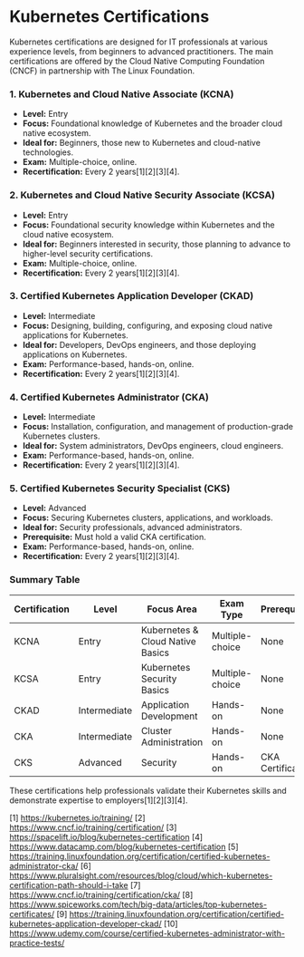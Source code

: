 
# Kubernetes Certifications

Kubernetes certifications are designed for IT professionals at various experience levels, from beginners to advanced practitioners. The main certifications are offered by the Cloud Native Computing Foundation (CNCF) in partnership with The Linux Foundation.

### 1. Kubernetes and Cloud Native Associate (KCNA)
- **Level:** Entry
- **Focus:** Foundational knowledge of Kubernetes and the broader cloud native ecosystem.
- **Ideal for:** Beginners, those new to Kubernetes and cloud-native technologies.
- **Exam:** Multiple-choice, online.
- **Recertification:** Every 2 years[1][2][3][4].

### 2. Kubernetes and Cloud Native Security Associate (KCSA)
- **Level:** Entry
- **Focus:** Foundational security knowledge within Kubernetes and the cloud native ecosystem.
- **Ideal for:** Beginners interested in security, those planning to advance to higher-level security certifications.
- **Exam:** Multiple-choice, online.
- **Recertification:** Every 2 years[1][2][3][4].

### 3. Certified Kubernetes Application Developer (CKAD)
- **Level:** Intermediate
- **Focus:** Designing, building, configuring, and exposing cloud native applications for Kubernetes.
- **Ideal for:** Developers, DevOps engineers, and those deploying applications on Kubernetes.
- **Exam:** Performance-based, hands-on, online.
- **Recertification:** Every 2 years[1][2][3][4].

### 4. Certified Kubernetes Administrator (CKA)
- **Level:** Intermediate
- **Focus:** Installation, configuration, and management of production-grade Kubernetes clusters.
- **Ideal for:** System administrators, DevOps engineers, cloud engineers.
- **Exam:** Performance-based, hands-on, online.
- **Recertification:** Every 2 years[1][2][3][4].

### 5. Certified Kubernetes Security Specialist (CKS)
- **Level:** Advanced
- **Focus:** Securing Kubernetes clusters, applications, and workloads.
- **Ideal for:** Security professionals, advanced administrators.
- **Prerequisite:** Must hold a valid CKA certification.
- **Exam:** Performance-based, hands-on, online.
- **Recertification:** Every 2 years[1][2][3][4].

### Summary Table

| Certification | Level       | Focus Area                        | Exam Type         | Prerequisites      |
|---------------|------------|-----------------------------------|-------------------|--------------------|
| KCNA          | Entry      | Kubernetes & Cloud Native Basics  | Multiple-choice   | None               |
| KCSA          | Entry      | Kubernetes Security Basics        | Multiple-choice   | None               |
| CKAD          | Intermediate | Application Development         | Hands-on          | None               |
| CKA           | Intermediate | Cluster Administration          | Hands-on          | None               |
| CKS           | Advanced   | Security                         | Hands-on          | CKA Certification  |

These certifications help professionals validate their Kubernetes skills and demonstrate expertise to employers[1][2][3][4].

[1] https://kubernetes.io/training/
[2] https://www.cncf.io/training/certification/
[3] https://spacelift.io/blog/kubernetes-certification
[4] https://www.datacamp.com/blog/kubernetes-certification
[5] https://training.linuxfoundation.org/certification/certified-kubernetes-administrator-cka/
[6] https://www.pluralsight.com/resources/blog/cloud/which-kubernetes-certification-path-should-i-take
[7] https://www.cncf.io/training/certification/cka/
[8] https://www.spiceworks.com/tech/big-data/articles/top-kubernetes-certificates/
[9] https://training.linuxfoundation.org/certification/certified-kubernetes-application-developer-ckad/
[10] https://www.udemy.com/course/certified-kubernetes-administrator-with-practice-tests/
